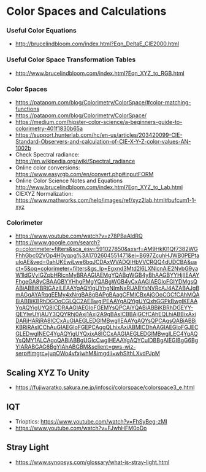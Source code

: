 # Color Spaces and Calculations

### Useful Color Equations
- http://brucelindbloom.com/index.html?Eqn_DeltaE_CIE2000.html
  
### Useful Color Space Transformation Tables
- http://www.brucelindbloom.com/index.html?Eqn_XYZ_to_RGB.html
  
### Color Spaces
- https://patapom.com/blog/Colorimetry/ColorSpace/#color-matching-functions
- https://patapom.com/blog/Colorimetry/ColorSpace/
- https://medium.com/hipster-color-science/a-beginners-guide-to-colorimetry-401f1830b65a
- https://support.hunterlab.com/hc/en-us/articles/203420099-CIE-Standard-Observers-and-calculation-of-CIE-X-Y-Z-color-values-AN-1002b
- Check Spectral radiance: https://en.wikipedia.org/wiki/Spectral_radiance
- Online color conversions: https://www.easyrgb.com/en/convert.php#inputFORM
- Online Color Science Notes and Equations http://www.brucelindbloom.com/index.html?Eqn_XYZ_to_Lab.html
- CIEXYZ Normalization: https://www.mathworks.com/help/images/ref/xyz2lab.html#bufcum1-1-xyz
  
### Colorimeter
- https://www.youtube.com/watch?v=z78PBaAldRQ
- https://www.google.com/search?q=colorimeter+filters&sca_esv=591027850&sxsrf=AM9HkKl1Qf7382WGFhhGbc02VOp4H0yqpg%3A1702604551471&ei=B697ZcuhHJWB0PEPtauloAE&ved=0ahUKEwiLwe6bqJCDAxWVADQIHbVVCRQQ4dUDCBA&uact=5&oq=colorimeter+filters&gs_lp=Egxnd3Mtd2l6LXNlcnAiE2NvbG9yaW1ldGVyIGZpbHRlcnMyBRAAGIAEMgYQABgWGB4yBhAAGBYYHjIIEAAYFhgeGA8yCBAAGBYYHhgPMgYQABgWGB4yCxAAGIAEGIoFGIYDMgsQABiABBiKBRiGAzILEAAYgAQYigUYhgNImNxRUABYsNVRcAJ4AZABAJgBmAGgAYARqgEEMy4xNrgBA8gBAPgBAagCFMICBxAjGOoCGCfCAhMQABiABBiKBRhDGOoCGLQC2AEBwgIPEAAYgAQYigUYQxhGGPkBwgIKEAAYgAQYigUYQ8ICDRAAGIAEGIoFGEMYsQPCAiYQABiABBiKBRhDGEYY-QEYlwUYjAUY3QQYRhj0Axj1Axj2A9gBAsICBBAjGCfCAhEQLhiABBixAxiDARjHARjRA8ICCxAuGIAEGLEDGIMBwgIIEAAYgAQYsQPCAgsQABiABBiKBRiRAsICChAuGIAEGIoFGEPCAggQLhixAxiABMICDhAAGIAEGIoFGJECGLEDwgINEC4YgAQYigUYQxixA8ICCxAAGIAEGLEDGIMBwgILEC4YgAQYsQMY1ALCAgoQABiABBgUGIcCwgIHEAAYgAQYCuIDBBgAIEGIBgG6BgYIARABGAG6BgYIAhABGBM&sclient=gws-wiz-serp#imgrc=juqOWo4vfxjwhM&imgdii=whSlthLXvdPJpM
  
## Scaling XYZ To Unity
- https://fujiwaratko.sakura.ne.jp/infosci/colorspace/colorspace3_e.html

## IQT
- Trioptics: https://www.youtube.com/watch?v=FhSyBeg-zMI
- https://www.youtube.com/watch?v=FJwhHFM0oDo
## Stray Light
- https://www.synopsys.com/glossary/what-is-stray-light.html
